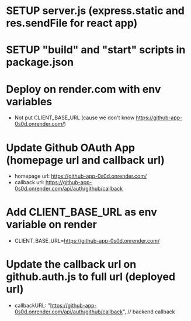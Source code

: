 # SETUP server.js (express.static and res.sendFile for react app)

# SETUP "build" and "start" scripts in package.json

# Deploy on render.com with env variables

- Not put CLIENT_BASE_URL (cause we don't know https://github-app-0s0d.onrender.com/)

# Update Github OAuth App (homepage url and callback url)

- homepage url: https://github-app-0s0d.onrender.com/
- callback url: https://github-app-0s0d.onrender.com/api/auth/github/callback

# Add CLIENT_BASE_URL as env variable on render

- CLIENT_BASE_URL=https://github-app-0s0d.onrender.com/

# Update the callback url on github.auth.js to full url (deployed url)

- callbackURL: "https://github-app-0s0d.onrender.com/api/auth/github/callback", // backend callback
